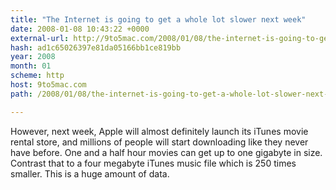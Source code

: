 ```yaml
---
title: "The Internet is going to get a whole lot slower next week"
date: 2008-01-08 10:43:22 +0000
external-url: http://9to5mac.com/2008/01/08/the-internet-is-going-to-get-a-whole-lot-slower-next-week/
hash: ad1c65026397e81da05166bb1ce819bb
year: 2008
month: 01
scheme: http
host: 9to5mac.com
path: /2008/01/08/the-internet-is-going-to-get-a-whole-lot-slower-next-week/

---
```


However, next week, Apple will almost definitely launch its iTunes movie rental store, and millions of people will start downloading like they never have before.  One and a half hour movies can get up to one gigabyte in size.  Contrast that to a four megabyte iTunes music file which is 250 times smaller.  This is a huge amount of data.
